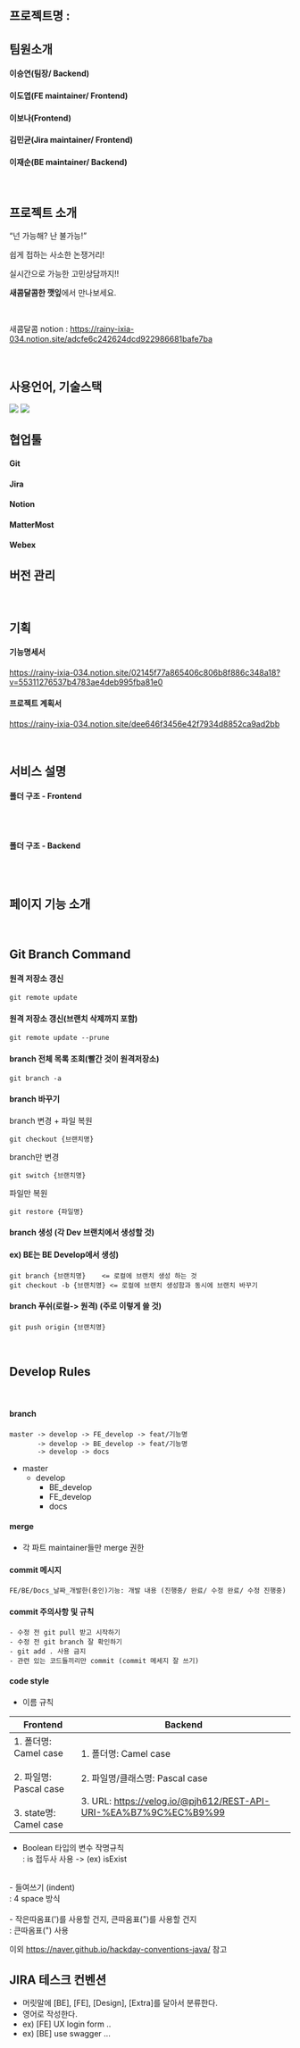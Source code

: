 ## 프로젝트명 : 

## 팀원소개

#### 이승연(팀장/ Backend)

#### 이도엽(FE maintainer/ Frontend)

#### 이보나(Frontend)

#### 김민균(Jira maintainer/ Frontend)

#### 이재순(BE maintainer/ Backend)

<br/>

## 프로젝트 소개 
“넌 가능해? 난 불가능!”

쉽게 접하는 사소한 논쟁거리!

실시간으로 가능한 고민상담까지!!

**새콤달콤한 깻잎**에서 만나보세요.

<br/>

새콤달콤 notion : https://rainy-ixia-034.notion.site/adcfe6c242624dcd922986681bafe7ba


<br/>

## 사용언어, 기술스택 
<img src="https://img.shields.io/badge/Language-JAVA-red"/> 

<img src="https://img.shields.io/badge/Frontend-Vue-brightgreen"/>

<br/>

## 협업툴 

#### Git
#### Jira
#### Notion
#### MatterMost
#### Webex


## 버전 관리


<br/>

## 기획

#### 기능명세서
https://rainy-ixia-034.notion.site/02145f77a865406c806b8f886c348a18?v=55311276537b4783ae4deb995fba81e0

#### 프로젝트 계획서
https://rainy-ixia-034.notion.site/dee646f3456e42f7934d8852ca9ad2bb

<br/>

## 서비스 설명 

#### 폴더 구조 - Frontend
```

```

<br/>

#### 폴더 구조 - Backend
```

```

<br/>


## 페이지 기능 소개 
<br/>


## Git Branch Command

#### 원격 저장소 갱신

```
git remote update
```

#### 원격 저장소 갱신(브랜치 삭제까지 포함)

```
git remote update --prune
```

#### branch 전체 목록 조회(빨간 것이 원격저장소)

```
git branch -a
```

#### branch 바꾸기

branch 변경 + 파일 복원

```
git checkout {브랜치명}
```

branch만 변경

```
git switch {브랜치명}
```

파일만 복원

```
git restore {파일명}
```

#### branch 생성 (각 Dev 브랜치에서 생성할 것)

#### ex) BE는 BE Develop에서 생성)
```
git branch {브랜치명}    <= 로컬에 브랜치 생성 하는 것
git checkout -b {브랜치명} <= 로컬에 브랜치 생성함과 동시에 브랜치 바꾸기
```

#### branch 푸쉬(로컬-> 원격) (주로 이렇게 쓸 것)
```
git push origin {브랜치명}
```
<br/>

## Develop Rules

<br/>

#### branch 

```
master -> develop -> FE_develop -> feat/기능명
	   -> develop -> BE_develop -> feat/기능명
	   -> develop -> docs
```

- master
  - develop
    - BE_develop
    - FE_develop
    - docs

#### merge

- 각 파트 maintainer들만 merge 권한

#### commit 메시지 

```
FE/BE/Docs_날짜_개발한(중인)기능: 개발 내용 (진행중/ 완료/ 수정 완료/ 수정 진행중) 
```

#### commit 주의사항 및 규칙
```
- 수정 전 git pull 받고 시작하기 
- 수정 전 git branch 잘 확인하기 
- git add . 사용 금지 
- 관련 있는 코드들끼리만 commit (commit 메세지 잘 쓰기)
```

#### code style
- 이름 규칙 <br/>

| Frontend                                                                       | Backend                                                                                                                        |
|--------------------------------------------------------------------------------|--------------------------------------------------------------------------------------------------------------------------------|
| 1. 폴더명: Camel case <br><br> 2. 파일명: Pascal case <br><br> 3. state명: Camel case | 1. 폴더명: Camel case <br><br> 2. 파일명/클래스명: Pascal case <br><br> 3. URL: https://velog.io/@pjh612/REST-API-URI-%EA%B7%9C%EC%B9%99 | 

- Boolean 타입의 변수 작명규칙 <br/>
  : is 접두사 사용 -> (ex) isExist <br/>
<br/>
- 들여쓰기 (indent) <br/> 
  : 4 space 방식  <br/>
<br/>
- 작은따옴표(')를 사용할 건지, 큰따옴표(")를 사용할 건지 <br/>
  : 큰따옴표(") 사용
<br/>

이외 https://naver.github.io/hackday-conventions-java/ 참고

## JIRA 테스크 컨벤션
- 머릿말에 [BE], [FE], [Design], [Extra]를 달아서 분류한다.
- 영어로 작성한다.
- ex) [FE] UX login form ..
- ex) [BE] use swagger ...

